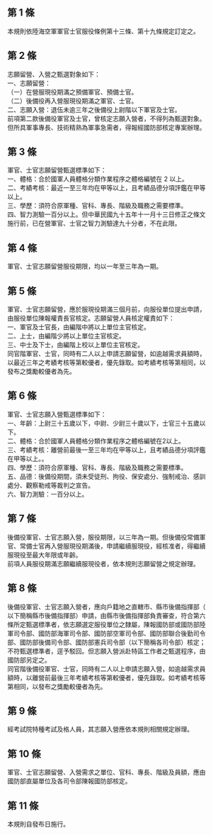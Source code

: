 第 1 條
-------
本規則依陸海空軍軍官士官服役條例第十三條、第十九條規定訂定之。

第 2 條
-------
志願留營、入營之甄選對象如下：  
一、志願留營：  
（一）在營服現役期滿之預備軍官、預備士官。  
（二）後備役再入營服現役期滿之軍官、士官。  
二、志願入營：退伍未逾三年之後備役上尉階以下軍官及士官。   
前項第二款後備役軍官及士官，曾核定志願入營者，不得列為甄選對象。  
但所具軍事專長、技術精熟為軍事急需者，得報經國防部核定專案辦理。

第 3 條
-------
軍官、士官志願留營甄選標準如下：  
一、體格：合於國軍人員體格分類作業程序之體格編號在 2  以上。  
二、考績考核：最近一至三年均在甲等以上，且考績品德分項評鑑在甲等  
    以上。  
三、學歷：須符合原軍種、官科、專長、階級及職務之需要標準。  
四、智力測驗一百分以上。但中華民國九十五年十一月十三日修正之條文  
    施行前，已在營軍官、士官之智力測驗達九十分者，不在此限。

第 4 條
-------
軍官、士官志願留營服役期限，均以一年至三年為一期。

第 5 條
-------
軍官、士官志願留營，應於服現役期滿三個月前，向服役單位提出申請，  
由服役單位陳報權責長官核定。志願留營人員核定權責如下：  
一、軍官及士官長，由編階中將以上單位主官核定。  
二、上士，由編階少將以上單位主官核定。  
三、中士及下士，由編階上校以上單位主官核定。  
同官階軍官、士官，同時有二人以上申請志願留營，如逾越需求員額時，  
以最近三年之考績考核等第較優者，優先錄取。如考績考核等第相同，以  
發布之獎勵較優者為先。

第 6 條
-------
軍官、士官志願入營甄選標準如下：  
一、年齡：上尉三十五歲以下，中尉、少尉三十歲以下，士官三十五歲以  
    下。  
二、體格：合於國軍人員體格分類作業程序之體格編號在2以上。  
三、考績考核：離營前最後一至三年均在甲等以上，且考績品德分項評鑑  
    在甲等以上。。  
四、學歷：須符合原軍種、官科、專長、階級及職務之需要標準。  
五、品德：後備役期間，須未受徒刑、拘役、保安處分、強制戒治、感訓  
    處分、觀察勒戒等裁判之宣告。  
六、智力測驗：一百分以上。

第 7 條
-------
後備役軍官、士官志願入營，服役期限，以三年為一期。但後備役常備軍  
官、常備士官再入營服現役期滿後，申請繼續服現役，經核准者，得繼續  
服現役至最大年限或年齡。  
前項人員服役期滿志願繼續服現役者，依本規則志願留營之規定辦理。

第 8 條
-------
後備役軍官、士官志願入營者，應向戶籍地之直轄市、縣市後備指揮部（  
以下簡稱縣市後備指揮部）申請，由縣市後備指揮部負責審查，符合第六  
條所定甄選標準者，依志願選定服役單位之隸屬，陳報國防部或國防部陸  
軍司令部、國防部海軍司令部、國防部空軍司令部、國防部聯合後勤司令  
部、國防部後備司令部、國防部憲兵司令部（以下簡稱各司令部）核定；  
不符甄選標準者，逕予駁回。但志願入營派赴特區工作者之甄選程序，由  
國防部另定之。  
同官階後備役軍官、士官，同時有二人以上申請志願入營，如逾越需求員  
額時，以離營前最後三年考績考核等第較優者，優先錄取。如考績考核等  
第相同，以發布之獎勵較優者為先。

第 9 條
-------
經考試院特種考試及格人員，其志願入營應依本規則相關規定辦理。

第 10 條
--------
軍官、士官志願留營、入營需求之單位、官科、專長、階級及員額，應由  
國防部直屬單位及各司令部陳報國防部核定。

第 11 條
--------
本規則自發布日施行。


